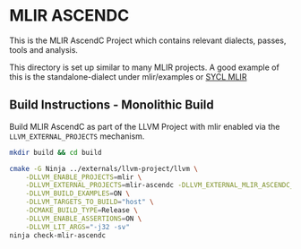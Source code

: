 # MLIR ASCENDC

This is the MLIR AscendC Project which contains relevant dialects, passes, tools and analysis.

This directory is set up similar to many MLIR projects. A good example of this is the standalone-dialect under mlir/examples or [SYCL MLIR](https://github.com/intel/llvm/tree/sycl-mlir/mlir-sycl)

## Build Instructions - Monolithic Build

Build MLIR AscendC as part of the LLVM Project with mlir enabled via the `LLVM_EXTERNAL_PROJECTS` mechanism.

```sh
mkdir build && cd build

cmake -G Ninja ../externals/llvm-project/llvm \
    -DLLVM_ENABLE_PROJECTS=mlir \
    -DLLVM_EXTERNAL_PROJECTS=mlir-ascendc -DLLVM_EXTERNAL_MLIR_ASCENDC_SOURCE_DIR=.. \
    -DLLVM_BUILD_EXAMPLES=ON \
    -DLLVM_TARGETS_TO_BUILD="host" \
    -DCMAKE_BUILD_TYPE=Release \
    -DLLVM_ENABLE_ASSERTIONS=ON \
    -DLLVM_LIT_ARGS="-j32 -sv"
ninja check-mlir-ascendc
```

